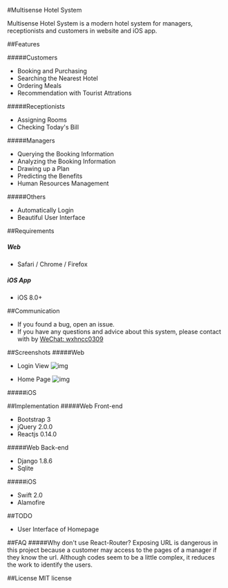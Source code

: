 #Multisense Hotel System

Multisense Hotel System is a modern hotel system for managers, receptionists and customers in website and iOS app.

##Features

#####Customers

- Booking and Purchasing
- Searching the Nearest Hotel
- Ordering Meals
- Recommendation with Tourist Attrations

#####Receptionists

- Assigning Rooms
- Checking Today's Bill

#####Managers

- Querying the Booking Information
- Analyzing the Booking Information
- Drawing up a Plan
- Predicting the Benefits
- Human Resources Management

#####Others
- Automatically Login
- Beautiful User Interface


##Requirements
##### Web
- Safari / Chrome / Firefox

##### iOS App
- iOS 8.0+



##Communication

- If you found a bug, open an issue.
- If you have any questions and advice about this system, please contact with by [WeChat: wxhncc0309]()


##Screenshots
#####Web
- Login View
![img](https://github.com/gougoumemeda/MultisenseHotelSystem/blob/master/readmegraph/Snip20151126_6.png)

- Home Page
![img](https://github.com/gougoumemeda/MultisenseHotelSystem/blob/master/readmegraph/Snip20151127_7.png)

#####iOS


##Implementation
#####Web Front-end
- Bootstrap 3
- jQuery 2.0.0
- Reactjs 0.14.0

#####Web Back-end
- Django 1.8.6
- Sqlite

#####iOS
- Swift 2.0
- Alamofire


##TODO
- User Interface of Homepage

##FAQ
#####Why don't use React-Router?
Exposing URL is dangerous in this project because a customer may access to the pages of a manager if they know the url.
Although codes seem to be a little complex, it reduces the work to identify the users.

##License
MIT license














 
